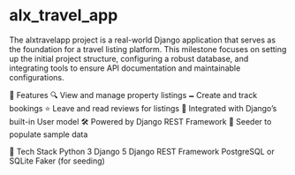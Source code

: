 # alx_travel_app
The alxtravelapp project is a real-world Django application that serves as the foundation for a travel listing platform. This milestone focuses on setting up the initial project structure, configuring a robust database, and integrating tools to ensure API documentation and maintainable configurations.


🚀 Features
🔍 View and manage property listings
🗕️ Create and track bookings
⭐ Leave and read reviews for listings
🔐 Integrated with Django’s built-in User model
🛠 Powered by Django REST Framework
🧪 Seeder to populate sample data
 

🧱 Tech Stack
Python 3
Django 5
Django REST Framework
PostgreSQL or SQLite 
Faker (for seeding)

